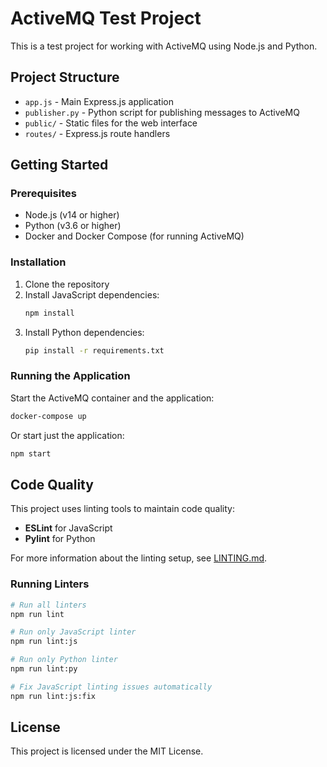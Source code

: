 ﻿# ActiveMQ Test Project

This is a test project for working with ActiveMQ using Node.js and Python.

## Project Structure

- `app.js` - Main Express.js application
- `publisher.py` - Python script for publishing messages to ActiveMQ
- `public/` - Static files for the web interface
- `routes/` - Express.js route handlers

## Getting Started

### Prerequisites

- Node.js (v14 or higher)
- Python (v3.6 or higher)
- Docker and Docker Compose (for running ActiveMQ)

### Installation

1. Clone the repository
2. Install JavaScript dependencies:
   ```bash
   npm install
   ```
3. Install Python dependencies:
   ```bash
   pip install -r requirements.txt
   ```

### Running the Application

Start the ActiveMQ container and the application:

```bash
docker-compose up
```

Or start just the application:

```bash
npm start
```

## Code Quality

This project uses linting tools to maintain code quality:

- **ESLint** for JavaScript
- **Pylint** for Python

For more information about the linting setup, see [LINTING.md](LINTING.md).

### Running Linters

```bash
# Run all linters
npm run lint

# Run only JavaScript linter
npm run lint:js

# Run only Python linter
npm run lint:py

# Fix JavaScript linting issues automatically
npm run lint:js:fix
```

## License

This project is licensed under the MIT License.